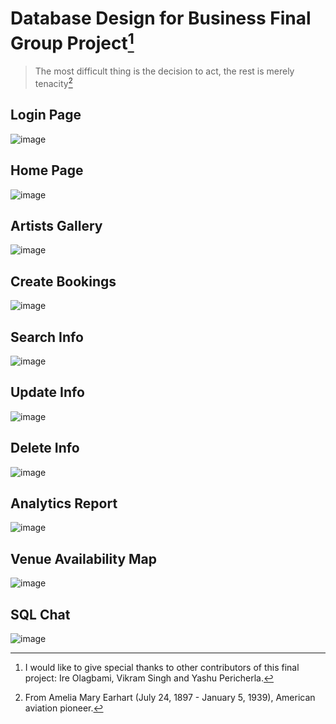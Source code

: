 # Database Design for Business Final Group Project[^1]
>  The most difficult thing is the decision to act, the rest is merely tenacity[^2]

## Login Page
![image](https://github.com/user-attachments/assets/4d098f2b-33ac-4bb3-93eb-a9d5245d578d)
## Home Page
![image](https://github.com/user-attachments/assets/40e9925c-3602-41f2-aea7-2c39b50a407e)
## Artists Gallery
![image](https://github.com/user-attachments/assets/ee2f56e5-07fb-4c39-a87f-ed7d06862a16)
## Create Bookings
![image](https://github.com/user-attachments/assets/7e0b64d4-244e-4007-9149-2f2984ae9d24)
## Search Info
![image](https://github.com/user-attachments/assets/376d52bb-6dc0-4421-8e90-9c39a311f265)
## Update Info
![image](https://github.com/user-attachments/assets/95ed7a6c-3344-4514-ac57-b7e09ca13195)
## Delete Info
![image](https://github.com/user-attachments/assets/aa4f7f71-bb26-4698-910a-f19e1dcbdcee)
## Analytics Report
![image](https://github.com/user-attachments/assets/9bd2a0d8-f64f-4d84-943b-74cd4d8bf3a3)
## Venue Availability Map
![image](https://github.com/user-attachments/assets/79123dbe-f01b-45dd-9daa-60313aedc686)
## SQL Chat
![image](https://github.com/user-attachments/assets/a0d710ea-4bb8-4dc9-ba70-be9f6540a273)

[^1]: I would like to give special thanks to other contributors of this final project: Ire Olagbami, Vikram Singh and Yashu Pericherla.
[^2]: From Amelia Mary Earhart (July 24, 1897 - January 5, 1939), American aviation pioneer.
